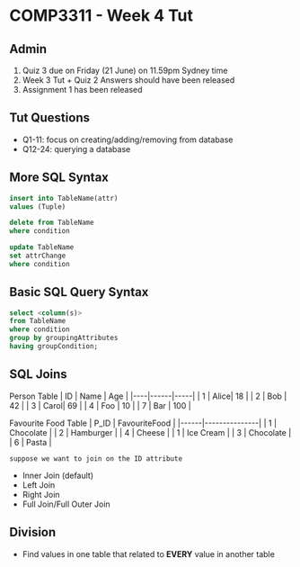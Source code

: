 # COMP3311 - Week 4 Tut

## Admin
1. Quiz 3 due on Friday (21 June) on 11.59pm Sydney time
2. Week 3 Tut + Quiz 2 Answers should have been released
3. Assignment 1 has been released

## Tut Questions
- Q1-11: focus on creating/adding/removing from database
- Q12-24: querying a database

## More SQL Syntax
```sql
insert into TableName(attr)
values (Tuple)

delete from TableName
where condition

update TableName
set attrChange
where condition
```

## Basic SQL Query Syntax
``` sql
select <column(s)>
from TableName
where condition
group by groupingAttributes
having groupCondition;
```

## SQL Joins
Person Table
| ID | Name | Age |
|----|------|-----|
| 1  | Alice|  18 |
| 2  | Bob  |  42 |
| 3  | Carol|  69 |
| 4  | Foo  |  10 |
| 7  | Bar  | 100 |

Favourite Food Table
| P_ID | FavouriteFood |
|------|---------------|
|   1  |   Chocolate   |
|   2  |   Hamburger   |
|   4  |    Cheese     |
|   1  |   Ice Cream   |
|   3  |   Chocolate   |
|   6  |     Pasta     |

`suppose we want to join on the ID attribute`
- Inner Join (default)
- Left Join
- Right Join
- Full Join/Full Outer Join

## Division
- Find values in one table that related to **EVERY** value in another table